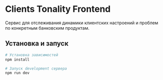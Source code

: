 # Clients Tonality Frontend

Сервис для отслеживания динамики клиентских настроений и проблем по конкретным банковским продуктам.

## Установка и запуск

```bash
# Установка зависимостей
npm install

# Запуск development сервера
npm run dev
```
